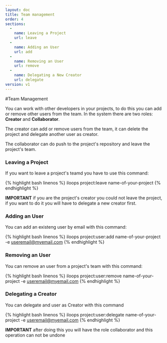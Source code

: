 ```yaml
---
layout: doc
title: Team management
order: 4
sections:
  -
    name: Leaving a Project
    url: leave
  -
    name: Adding an User
    url: add
  -
    name: Removing an User
    url: remove
  -
    name: Delegating a New Creator
    url: delegate
version: v1
---
```


#Team Management

You can work with other developers in your projects, to do this you can add or remove other users from the team. In the system there are two roles: **Creator** and **Collaborator**.

The creator can add or remove users from the team, it can delete the project and delegate another user as creator.

The collaborator can do push to the project's repository and leave the project's team.

###  <a name="leave"></a> Leaving a Project

If you want to leave a project's teamd you have to use this command:

{% highlight bash linenos %}
iloops project:leave name-of-your-project
{% endhighlight %}

**IMPORTANT** if you are the project's creator you could not leave the project, if you want to do it you will have to delegate a new creator first.

###  <a name="add"></a> Adding an User

You can add an existeng user by email with this command:

{% highlight bash linenos %}
iloops project:user:add name-of-your-project -e useremail@myemail.com
{% endhighlight %}

###  <a name="remove"></a> Removing an User

You can remove an user from a project's team with this command:

{% highlight bash linenos %}
iloops project:user:remove name-of-your-project -e useremail@myemail.com
{% endhighlight %}

###  <a name="delegate"></a> Delegating a Creator

You can delegate and user as Creator with this command

{% highlight bash linenos %}
iloops project:user:delegate name-of-your-project -e useremail@myemail.com
{% endhighlight %}

**IMPORTANT** after doing this you will have the role collaborator and this operation can not be undone